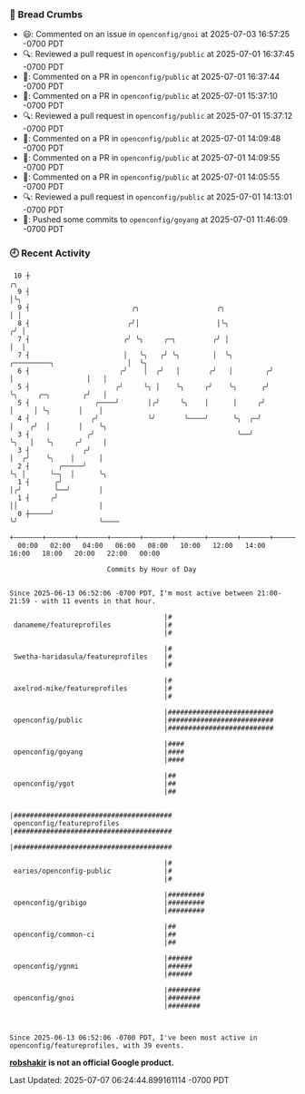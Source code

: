 ### 🍞 Bread Crumbs

 * 😃: Commented on an issue in `openconfig/gnoi` at 2025-07-03 16:57:25 -0700 PDT
 * 🔍: Reviewed a pull request in  `openconfig/public` at 2025-07-01 16:37:45 -0700 PDT
 * 💬: Commented on a PR in  `openconfig/public` at 2025-07-01 16:37:44 -0700 PDT
 * 💬: Commented on a PR in  `openconfig/public` at 2025-07-01 15:37:10 -0700 PDT
 * 🔍: Reviewed a pull request in  `openconfig/public` at 2025-07-01 15:37:12 -0700 PDT
 * 💬: Commented on a PR in  `openconfig/public` at 2025-07-01 14:09:48 -0700 PDT
 * 💬: Commented on a PR in  `openconfig/public` at 2025-07-01 14:09:55 -0700 PDT
 * 💬: Commented on a PR in  `openconfig/public` at 2025-07-01 14:05:55 -0700 PDT
 * 🔍: Reviewed a pull request in  `openconfig/public` at 2025-07-01 14:13:01 -0700 PDT
 * 🚢: Pushed some commits to `openconfig/goyang` at 2025-07-01 11:46:09 -0700 PDT

### 🕘 Recent Activity
```
 10 ┼                                                                                         ╭╮
  9 ┤                                                                                         │╰╮
  9 ┤                         ╭╮                   ╭╮                                         │ │
  8 ┤                        ╭╯│                   │╰╮                                       ╭╯ │
  7 ┤                       ╭╯ ╰╮     ╭─╮         ╭╯ │                                       │  │
  7 ┤                       │   ╰╮   ╭╯ ╰╮        │  ╰╮         ╭─────────╮                  │  ╰╮
  6 ┤                      ╭╯    │  ╭╯   │       ╭╯   │        ╭╯         │                  │   │
  5 ┤                     ╭╯     ╰╮ │    ╰╮     ╭╯    ╰╮      ╭╯          ╰╮     ╭─╮        ╭╯   │
  5 ┤                ╭────╯       │╭╯     ╰╮    │      │     ╭╯            │     │ ╰╮       │    │
  4 ┤               ╭╯            ╰╯       ╰────╯      ╰╮  ╭─╯             │    ╭╯  │       │    ╰╮
  3 ┤              ╭╯                                   ╰──╯               ╰╮   │   ╰╮     ╭╯     │
  3 ┤             ╭╯                                                        │  ╭╯    ╰╮    │      │
  2 ┤       ╭─────╯                                                         ╰╮ │      ╰─╮  │      ╰╮
  1 ┤      ╭╯                                                                │╭╯        ╰──╯       │
  1 ┤     ╭╯                                                                 ││                    │
  0 ┼─────╯                                                                  ╰╯                    ╰────
    +───────+───────+───────+───────+───────+───────+───────+───────+───────+───────+───────+───────+────
  00:00   02:00   04:00   06:00   08:00   10:00   12:00   14:00   16:00   18:00   20:00   22:00   00:00   

						Commits by Hour of Day


Since 2025-06-13 06:52:06 -0700 PDT, I'm most active between 21:00-21:59 - with 11 events in that hour.

```



```
                                      |#
 danameme/featureprofiles             |#
                                      |#

                                      |#
 Swetha-haridasula/featureprofiles    |#
                                      |#

                                      |#
 axelrod-mike/featureprofiles         |#
                                      |#

                                      |##########################
 openconfig/public                    |##########################
                                      |##########################

                                      |####
 openconfig/goyang                    |####
                                      |####

                                      |##
 openconfig/ygot                      |##
                                      |##

                                      |#######################################
 openconfig/featureprofiles           |#######################################
                                      |#######################################

                                      |#
 earies/openconfig-public             |#
                                      |#

                                      |#########
 openconfig/gribigo                   |#########
                                      |#########

                                      |##
 openconfig/common-ci                 |##
                                      |##

                                      |######
 openconfig/ygnmi                     |######
                                      |######

                                      |########
 openconfig/gnoi                      |########
                                      |########



Since 2025-06-13 06:52:06 -0700 PDT, I've been most active in openconfig/featureprofiles, with 39 events.

```
**[robshakir](mailto:robjs@google.com) is not an official Google product.**  


Last Updated: 2025-07-07 06:24:44.899161114 -0700 PDT

